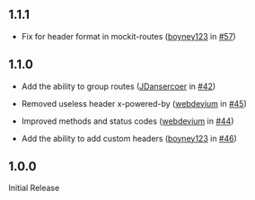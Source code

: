 ## 1.1.1

- Fix for header format in mockit-routes ([boyney123](https://github.com/boyney123) in [#57](https://github.com/boyney123/mockit/pull/57))

## 1.1.0

- Add the ability to group routes ([JDansercoer](https://github.com/JDansercoer) in [#42](https://github.com/boyney123/mockit/pull/42))

- Removed useless header x-powered-by ([webdevium](https://github.com/webdevium) in [#45](https://github.com/boyney123/mockit/pull/45))

- Improved methods and status codes ([webdevium](https://github.com/webdevium) in [#44](https://github.com/boyney123/mockit/pull/44))

- Add the ability to add custom headers ([boyney123](https://github.com/boyney123) in [#46](https://github.com/boyney123/mockit/pull/46))

## 1.0.0

Initial Release
